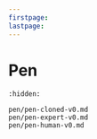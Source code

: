 ```yaml
---
firstpage:
lastpage:
---
```


# Pen

```{toctree}
:hidden:

pen/pen-cloned-v0.md
pen/pen-expert-v0.md
pen/pen-human-v0.md
```
